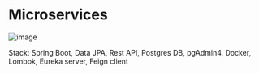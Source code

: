 # Microservices

![image](https://github.com/alenaivanova-ebs/Microservices/assets/63234472/bbb87b66-9e1d-4164-83d5-98ffece57691)

Stack:
Spring Boot,
Data JPA,
Rest API,
Postgres DB,
pgAdmin4,
Docker,
Lombok,
Eureka server,
Feign client
